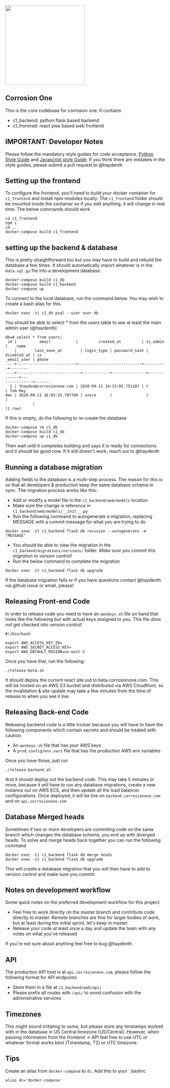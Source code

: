 <img src="https://github.com/Corrosion-One/corrosion-one/raw/master/favicon.svg" width=250>

Corrosion One 
------------------

This is the core codebase for corrosion one. It contains

- c1_backend: python flask based backend
- c1_frontned: react pwa based web frontend

## IMPORTANT: Developer Notes

Please follow the mandatory style guides for code acceptance. [Python Style Guide](https://github.com/haydenth/style-guides/blob/master/PYTHON.md) and [Javascript style Guide](https://github.com/haydenth/style-guides/blob/master/JAVASCRIPT.md). If you think there are mistakes in the style guides, please submit a pull request to @haydenth


## Setting up the frontend

To configure the frontend, you'll need to build your docker container for `c1_frontend` and install npm modules locally. The `c1_frontend` folder should be mounted inside the container so if you edit anything, it will change in real time. The below commands should work

```
cd c1_frontend
npm i 
cd ..
docker-compose build c1_frontend
```

## setting up the backend & database

This is pretty straightforward too but you may have to build and rebuild the database a few times. It should automatically import whatever is in the `data.sql.gz` file into a development database.

```
docker-compose build c1_db
docker-compose build c1_backend
docker-compose up
```

To connect to the local database, run the command below. You may wish to create a bash alias for this.

```
docker exec -ti c1_db psql --user user db
```

You should be able to select * from the users table to see at least the main admin user (@haydenth)

```
db=# select * from users;
 id |          email           |         created_at         | is_admin |    name
    |        last_seen_at        | login_type | password_hash | disabled_at | is
_email_user | phone 
----+--------------------------+----------------------------+----------+--------
----+----------------------------+------------+---------------+-------------+---
------------+-------
  1 | thayden@corrosionone.com | 2020-09-11 14:23:01.751187 | t        | Tom Hay
den | 2020-09-11 16:03:33.707789 | azure      |               |             |   
            | 
(1 row)
```

If this is empty, do the following to re-create the database

```
docker-compose rm c1_db
docker-compose build c1_db
docker-compose up c1_db
```

Then wait until it completes building and says it is ready for connections and it should be good now. If it still doesn't work, reach out to @haydenth

## Running a database migration

Adding fields to the database is a multi-step process. The reason for this is so that all developers & production keep the same database schema in sync. The migration process works like this:

- Add or modify a model file in the `c1_backend/web/models` location
- Make sure the change is reference in `c1_backend/web/models/__init__.py`
- Run the following command to autogenerate a migration, replacing MESSAGE with a commit message for what you are trying to do

```
docker exec -it c1_backend flask db revision --autogenerate -m "MESSAGE"
```

- You should be able to view the migration in the `c1_backend/migrations/versions/` folder. *Make sure you commit this migration to version control!*
- Run the below command to complete the migration

```
docker exec -it c1_backend flask db upgrade
```

If the database migration fails or if you have questions contact @haydenth via github issue or email, please!

## Releasing Front-end Code

In order to release code you need to have an `awskeys.sh` file on hand that looks like the following but with actual keys assigned to you. This file *does not* get checked into version control!

```
#!/bin/bash

export AWS_ACCESS_KEY_ID=
export AWS_SECRET_ACCESS_KEY=
export AWS_DEFAULT_REGION=us-east-2
```

Once you have that, run the following:

```
./release-beta.sh
```

It should deploy the current react site out to beta.corrosionone.com. This will be hosted on an AWS S3 bucket and distributed via AWS Cloudfront, so the invalidation & site update may take a few minutes from the time of release to when you see it live.

## Releasing Back-end Code

Releasing backend code is a little trickier because you will have to have the following components which contain secrets and should be treated with caution.

- An `awskeys.sh` file that has your AWS keys
- A `prod_config/env_vars` file that has the production AWS env variables 

Once you have those, just run 

```
./release-backend.sh
```

And it should deploy out the backend code. This may take 5 minutes or more, because it will have to run any database migrations, create a new instance out on AWS ECS, and then update all the load balancer configurations. Once deployed, it will be live on `backend.corrosionone.com` and on `api.corrosionone.com`


## Database Merged heads

Sometimes if two or more developers are commiting code on the same branch which changes the database schema, you end up with diverged heads. To solve and merge heads back together you can run the following command

```
docker exec -ti c1_backend flask db merge heads
docker exec -it c1_backend flask db upgrade
```

This will create a database migration that you will then have to add to version control and make sure you commit.

## Notes on development workflow

Some quick notes on the preferred development workflow for this project:

- Feel free to work directly on the master branch and contribute code directly to master. Remote branches are fine for larger bodies of work, but at least during the initial sprint, let's keep in master.
- Release your code at least once a day and update the team with any notes on what you've released

If you're not sure about anything feel free to bug @haydenth

## API

The production API host is at `api.corrosionone.com`. please follow the following format for API endpoints

- Store them in a file at `c1_backend/web/api/`
- Please prefix all routes with `/api/` to avoid confusion with the administrative services

## Timezones 

This might sound irritating to some, but please store any timstamps worked with in the database in US Central timezone (US/Central). However, when passing information from the frontend -> API feel free to use UTC or whatever format works best (Timestamp, TZ) or UTC timezone.

## Tips

Create an alias from `docker-compose` to `dc`. Add this to your `.bashrc
```
alias dc='docker-compose'
```
